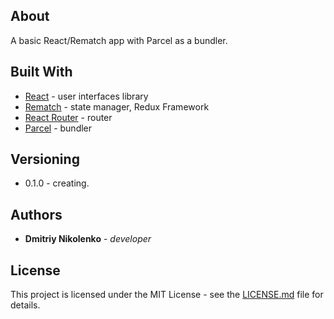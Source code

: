 ## About

A basic React/Rematch app with Parcel as a bundler.


## Built With

* [React](https://reactjs.org) - user interfaces library
* [Rematch](https://github.com/rematch/rematch) - state manager, Redux Framework
* [React Router](https://github.com/ReactTraining/react-router) - router
* [Parcel](https://github.com/parcel-bundler/parcel) - bundler

## Versioning

* 0.1.0 - creating.

## Authors

* **Dmitriy Nikolenko** - *developer*

## License

This project is licensed under the MIT License - see the [LICENSE.md](LICENSE.md) file for details.